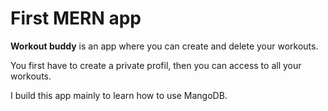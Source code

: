 # First MERN app

**Workout buddy** is an app where you can create and delete your workouts. 

You first have to create a private profil, then you can access to all your workouts.

I build this app mainly to learn how to use MangoDB. 

